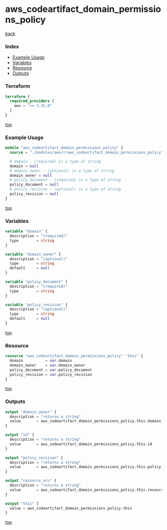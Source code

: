 # aws_codeartifact_domain_permissions_policy

[back](../aws.md)

### Index

- [Example Usage](#example-usage)
- [Variables](#variables)
- [Resource](#resource)
- [Outputs](#outputs)

### Terraform

```terraform
terraform {
  required_providers {
    aws = ">= 3.35.0"
  }
}
```

[top](#index)

### Example Usage

```terraform
module "aws_codeartifact_domain_permissions_policy" {
  source = "./modules/aws/r/aws_codeartifact_domain_permissions_policy"

  # domain - (required) is a type of string
  domain = null
  # domain_owner - (optional) is a type of string
  domain_owner = null
  # policy_document - (required) is a type of string
  policy_document = null
  # policy_revision - (optional) is a type of string
  policy_revision = null
}
```

[top](#index)

### Variables

```terraform
variable "domain" {
  description = "(required)"
  type        = string
}

variable "domain_owner" {
  description = "(optional)"
  type        = string
  default     = null
}

variable "policy_document" {
  description = "(required)"
  type        = string
}

variable "policy_revision" {
  description = "(optional)"
  type        = string
  default     = null
}
```

[top](#index)

### Resource

```terraform
resource "aws_codeartifact_domain_permissions_policy" "this" {
  domain          = var.domain
  domain_owner    = var.domain_owner
  policy_document = var.policy_document
  policy_revision = var.policy_revision
}
```

[top](#index)

### Outputs

```terraform
output "domain_owner" {
  description = "returns a string"
  value       = aws_codeartifact_domain_permissions_policy.this.domain_owner
}

output "id" {
  description = "returns a string"
  value       = aws_codeartifact_domain_permissions_policy.this.id
}

output "policy_revision" {
  description = "returns a string"
  value       = aws_codeartifact_domain_permissions_policy.this.policy_revision
}

output "resource_arn" {
  description = "returns a string"
  value       = aws_codeartifact_domain_permissions_policy.this.resource_arn
}

output "this" {
  value = aws_codeartifact_domain_permissions_policy.this
}
```

[top](#index)